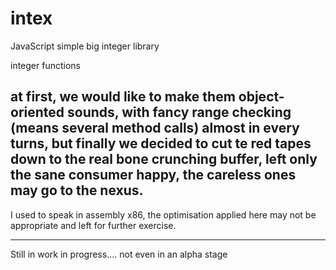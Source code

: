 # intex
JavaScript simple big integer library

  integer functions

  at first, we would like to make them object-oriented sounds,
  with fancy range checking (means several method calls) almost
  in every turns, but finally we decided to cut te red tapes
  down to the real bone crunching buffer, left only the sane
  consumer happy, the careless ones may go to the nexus.
  --
  I used to speak in assembly x86, the optimisation applied
  here may not be appropriate and left for further exercise.

---
Still in work in progress....
not even in an alpha stage
